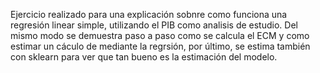 Ejercicio realizado para una explicación sobnre como funciona una regresión linear simple, utilizando el PIB como analisis de estudio.
Del mismo modo se demuestra paso a paso como se calcula el ECM y como estimar un cáculo de mediante la regrsión, por último, se estima también con sklearn para ver que tan bueno es la estimación del modelo.
